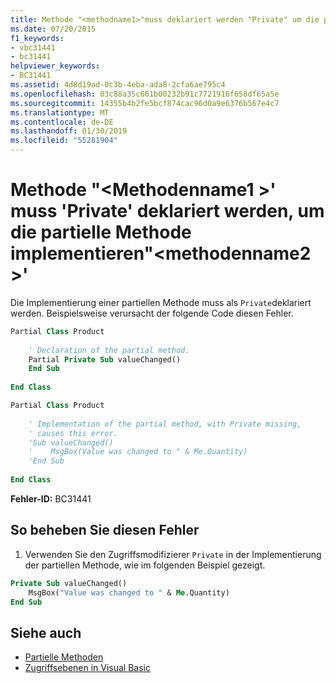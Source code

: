 ```yaml
---
title: Methode "<methodname1>"muss deklariert werden "Private" um die partielle Methode implementieren"<methodname2>"
ms.date: 07/20/2015
f1_keywords:
- vbc31441
- bc31441
helpviewer_keywords:
- BC31441
ms.assetid: 4d8d19ad-0c3b-4eba-ada8-2cfa6ae795c4
ms.openlocfilehash: 03c88a35c661b00232b91c7721916f658df65a5e
ms.sourcegitcommit: 14355b4b2fe5bcf874cac96d0a9e6376b567e4c7
ms.translationtype: MT
ms.contentlocale: de-DE
ms.lasthandoff: 01/30/2019
ms.locfileid: "55281904"
---
```

# <a name="method-methodname1-must-be-declared-private-in-order-to-implement-partial-method-methodname2"></a>Methode "\<Methodenname1 >' muss 'Private' deklariert werden, um die partielle Methode implementieren"\<methodenname2 >'
Die Implementierung einer partiellen Methode muss als `Private`deklariert werden. Beispielsweise verursacht der folgende Code diesen Fehler.  
  
```vb  
Partial Class Product  
  
    ' Declaration of the partial method.  
    Partial Private Sub valueChanged()  
    End Sub  
  
End Class  
```  
  
```vb  
Partial Class Product  
  
    ' Implementation of the partial method, with Private missing,   
    ' causes this error.   
    'Sub valueChanged()  
    '    MsgBox(Value was changed to " & Me.Quantity)  
    'End Sub  
  
End Class  
```  
  
 **Fehler-ID:** BC31441  
  
## <a name="to-correct-this-error"></a>So beheben Sie diesen Fehler  
  
1.  Verwenden Sie den Zugriffsmodifizierer `Private` in der Implementierung der partiellen Methode, wie im folgenden Beispiel gezeigt.  
  
```vb  
Private Sub valueChanged()  
    MsgBox("Value was changed to " & Me.Quantity)  
End Sub  
```  
  
## <a name="see-also"></a>Siehe auch
- [Partielle Methoden](../../visual-basic/programming-guide/language-features/procedures/partial-methods.md)
- [Zugriffsebenen in Visual Basic](../../visual-basic/programming-guide/language-features/declared-elements/access-levels.md)
